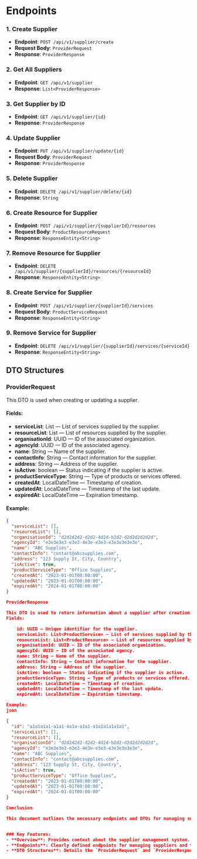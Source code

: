 # Endpoints

### 1. Create Supplier

- **Endpoint**: `POST /api/v1/supplier/create`
- **Request Body**: `ProviderRequest`
- **Response**: `ProviderResponse`

### 2. Get All Suppliers

- **Endpoint**: `GET /api/v1/supplier`
- **Response**: `List<ProviderResponse>`

### 3. Get Supplier by ID

- **Endpoint**: `GET /api/v1/supplier/{id}`
- **Response**: `ProviderResponse`

### 4. Update Supplier

- **Endpoint**: `PUT /api/v1/supplier/update/{id}`
- **Request Body**: `ProviderRequest`
- **Response**: `ProviderResponse`

### 5. Delete Supplier

- **Endpoint**: `DELETE /api/v1/supplier/delete/{id}`
- **Response**: `String`

### 6. Create Resource for Supplier

- **Endpoint**: `POST /api/v1/supplier/{supplierId}/resources`
- **Request Body**: `ProductResourceRequest`
- **Response**: `ResponseEntity<String>`

### 7. Remove Resource for Supplier

- **Endpoint**: `DELETE /api/v1/supplier/{supplierId}/resources/{resourceId}`
- **Response**: `ResponseEntity<String>`

### 8. Create Service for Supplier

- **Endpoint**: `POST /api/v1/supplier/{supplierId}/services`
- **Request Body**: `ProductServiceRequest`
- **Response**: `ResponseEntity<String>`

### 9. Remove Service for Supplier

- **Endpoint**: `DELETE /api/v1/supplier/{supplierId}/services/{serviceId}`
- **Response**: `ResponseEntity<String>`

## DTO Structures

### ProviderRequest

This DTO is used when creating or updating a supplier.

#### Fields:

- **serviceList**: List<ProductService> — List of services supplied by the supplier.
- **resourceList**: List<ProductResource> — List of resources supplied by the supplier.
- **organisationId**: UUID — ID of the associated organization.
- **agencyId**: UUID — ID of the associated agency.
- **name**: String — Name of the supplier.
- **contactInfo**: String — Contact information for the supplier.
- **address**: String — Address of the supplier.
- **isActive**: boolean — Status indicating if the supplier is active.
- **productServiceType**: String — Type of products or services offered.
- **createdAt**: LocalDateTime — Timestamp of creation.
- **updatedAt**: LocalDateTime — Timestamp of the last update.
- **expiredAt**: LocalDateTime — Expiration timestamp.

#### Example:

```json
{
  "serviceList": [],
  "resourceList": [],
  "organisationId": "d2d2d2d2-d2d2-4d2d-b2d2-d2d2d2d2d2d",
  "agencyId": "e3e3e3e3-e3e3-4e3e-e3e3-e3e3e3e3e3e",
  "name": "ABC Supplies",
  "contactInfo": "contact@abcsupplies.com",
  "address": "123 Supply St, City, Country",
  "isActive": true,
  "productServiceType": "Office Supplies",
  "createdAt": "2023-01-01T00:00:00",
  "updatedAt": "2023-01-01T00:00:00",
  "expiredAt": "2024-01-01T00:00:00"
}

ProviderResponse

This DTO is used to return information about a supplier after creation or retrieval.
Fields:

    id: UUID — Unique identifier for the supplier.
    serviceList: List<ProductService> — List of services supplied by the supplier.
    resourceList: List<ProductResource> — List of resources supplied by the supplier.
    organisationId: UUID — ID of the associated organization.
    agencyId: UUID — ID of the associated agency.
    name: String — Name of the supplier.
    contactInfo: String — Contact information for the supplier.
    address: String — Address of the supplier.
    isActive: boolean — Status indicating if the supplier is active.
    productServiceType: String — Type of products or services offered.
    createdAt: LocalDateTime — Timestamp of creation.
    updatedAt: LocalDateTime — Timestamp of the last update.
    expiredAt: LocalDateTime — Expiration timestamp.

Example:
json

{
  "id": "a1a1a1a1-a1a1-4a1a-a1a1-a1a1a1a1a1a1",
  "serviceList": [],
  "resourceList": [],
  "organisationId": "d2d2d2d2-d2d2-4d2d-b2d2-d2d2d2d2d2d",
  "agencyId": "e3e3e3e3-e3e3-4e3e-e3e3-e3e3e3e3e3e",
  "name": "ABC Supplies",
  "contactInfo": "contact@abcsupplies.com",
  "address": "123 Supply St, City, Country",
  "isActive": true,
  "productServiceType": "Office Supplies",
  "createdAt": "2023-01-01T00:00:00",
  "updatedAt": "2023-01-01T00:00:00",
  "expiredAt": "2024-01-01T00:00:00"
}

Conclusion

This document outlines the necessary endpoints and DTOs for managing suppliers within the application. Ensure that your requests and responses adhere to these structures for proper functionality.


### Key Features:
- **Overview**: Provides context about the supplier management system.
- **Endpoints**: Clearly defined endpoints for managing suppliers and their resources/services.
- **DTO Structures**: Details the `ProviderRequest` and `ProviderResponse` with examples to clarify the expected data format.

